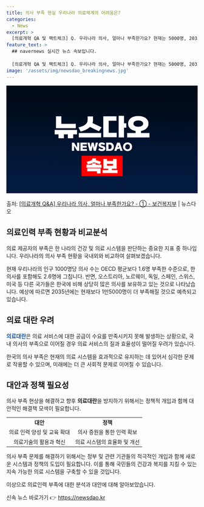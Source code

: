 ```yaml
---
title: 의사 부족 현실 우리나라 의료체계의 어려움은?
categories:
  - News
excerpt: >
  [의료개혁 QA 및 팩트체크] Q. 우리나라 의사, 얼마나 부족한가요? 현재는 5000명, 2035년에는 1…
feature_text: >
  ## navernews 실시간 뉴스 속보입니다.

  [의료개혁 QA 및 팩트체크] Q. 우리나라 의사, 얼마나 부족한가요? 현재는 5000명, 2035년에는 1…
image: '/assets/img/newsdao_breakingnews.jpg'
---
```


![뉴스다오 속보](/assets/img/newsdao_breakingnews.jpg)

<p>출처: <a href="https://newsdao.kr/3411" rel="dofollow">[의료개혁 Q&A] 우리나라 의사, 얼마나 부족한가요? - ① - 보건복지부</a> | 뉴스다오</p>

<h2 data-ke-size="size26">의료인력 부족 현황과 비교분석</h2>

의료 제공자의 부족은 한 나라의 건강 및 의료 시스템을 판단하는 중요한 지표 중 하나입니다. 우리나라의 의사 부족 현황을 국내외와 비교하여 살펴보겠습니다.

<p data-ke-size="size16">현재 우리나라의 인구 1000명당 의사 수는 OECD 평균보다 1.6명 부족한 수준으로, 한의사를 포함해도 2.6명에 그칩니다. 반면, 오스트리아, 노르웨이, 독일, 스페인, 스위스, 미국 등 다른 국가들은 한국에 비해 상당히 많은 의사를 보유하고 있는 것으로 나타났습니다. 예상에 따르면 2035년에는 현재보다 1만5000명이 더 부족해질 것으로 예측되고 있습니다.</p>

<h2 data-ke-size="size26">의료 대란 우려</h2>

<b><span style="color: #1a5490;">의료대란</span></b>은 의료 서비스에 대한 공급이 수요를 만족시키지 못해 발생하는 상황으로, 국내 의사의 부족으로 이어질 경우 의료 서비스의 질과 효율성이 떨어질 우려가 있습니다.

<p data-ke-size="size16">한국의 의사 부족은 현재의 의료 시스템을 효과적으로 유지하는 데 있어서 심각한 문제로 작용할 수 있으며, 미래에는 더 큰 사회적 문제로 이어질 수 있습니다.</p>

<h2 data-ke-size="size26">대안과 정책 필요성</h2>

의사 부족 현상을 해결하고 향후 <b>의료대란</b>을 방지하기 위해서는 정책적 개입과 함께 대안적인 해결책 모색이 필요합니다.

<table>
	<tbody>
		<tr>
			<td style="text-align: center; height: 17px;"><b>대안</b></td>
			<td style="text-align: center; height: 17px;"><b>정책</b></td>
		</tr>
		<tr>
			<td style="text-align: center; height: 17px;">의료 인력 양성 및 교육 확대</td>
			<td style="text-align: center; height: 17px;">의사 증원을 통한 인력 확보</td>
		</tr>
		<tr>
			<td style="text-align: center; height: 17px;">의료기술의 활용과 혁신</td>
			<td style="text-align: center; height: 17px;">의료 시스템의 효율화 및 개선</td>
		</tr>
	</tbody>
</table>

<p data-ke-size="size16">의사 부족 문제를 해결하기 위해서는 정부 및 관련 기관들의 적극적인 개입과 함께 새로운 시스템과 정책의 도입이 필요합니다. 이를 통해 국민들의 건강과 복지를 지킬 수 있는 지속 가능한 의료 시스템을 구축할 수 있을 것입니다.</p>

이상으로 의료인력 부족에 대한 분석과 대안에 대해 알아보았습니다. 

신속 뉴스 바로가기 👉 <a href="https://newsdao.kr" rel="dofollow">https://newsdao.kr</a>


